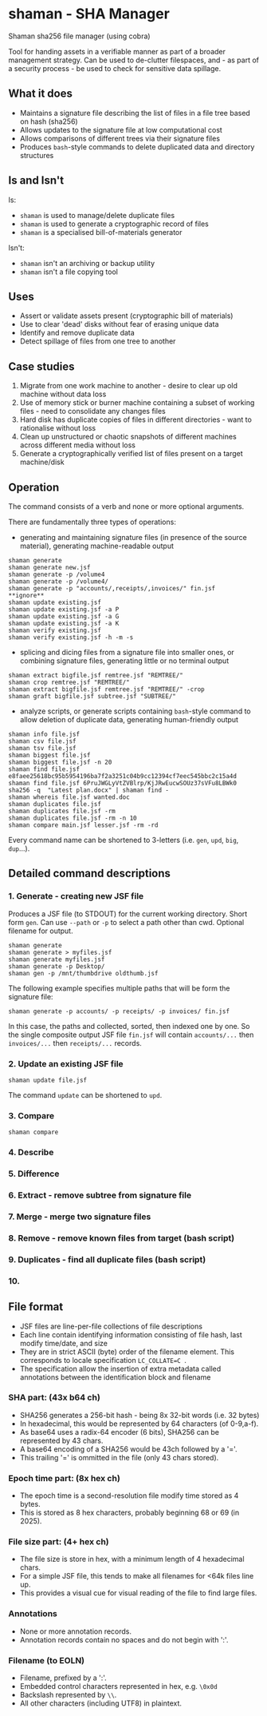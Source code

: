 # shaman - SHA Manager
Shaman sha256 file manager (using cobra)

Tool for handing assets in a verifiable manner as part of a broader management strategy. Can be used to de-clutter filespaces, and - as part of a security process - be used to check for sensitive data spillage.


## What it does
* Maintains a signature file describing the list of files in a file tree based on hash (sha256)
* Allows updates to the signature file at low computational cost
* Allows comparisons of different trees via their signature files
* Produces `bash`-style commands to delete duplicated data and directory structures

## Is and Isn't
Is:
* `shaman` is used to manage/delete duplicate files
* `shaman` is used to generate a cryptographic record of files
* `shaman` is a specialised bill-of-materials generator

Isn't:
* `shaman` isn't an archiving or backup utility
* `shaman` isn't a file copying tool


## Uses
* Assert or validate assets present (cryptographic bill of materials)
* Use to clear 'dead' disks without fear of erasing unique data
* Identify and remove duplicate data
* Detect spillage of files from one tree to another

## Case studies
1. Migrate from one work machine to another - desire to clear up old machine without data loss
2. Use of memory stick or burner machine containing a subset of working files - need to consolidate any changes files
3. Hard disk has duplicate copies of files in different directories - want to rationalise without loss
4. Clean up unstructured or chaotic snapshots of different machines across different media without loss
5. Generate a cryptographically verified list of files present on a target machine/disk

## Operation
The command consists of a verb and none or more optional arguments.

There are fundamentally three types of operations:
* generating and maintaining signature files (in presence of the source material), generating machine-readable output
``` 
shaman generate
shaman generate new.jsf
shaman generate -p /volume4
shaman generate -p /volume4/
shaman generate -p "accounts/,receipts/,invoices/" fin.jsf     **ignore**
shaman update existing.jsf
shaman update existing.jsf -a P
shaman update existing.jsf -a G
shaman update existing.jsf -a K
shaman verify existing.jsf
shaman verify existing.jsf -h -m -s
```

* splicing and dicing files from a signature file into smaller ones, or combining signature files, generating little or no terminal output
```
shaman extract bigfile.jsf remtree.jsf "REMTREE/"
shaman crop remtree.jsf "REMTREE/"
shaman extract bigfile.jsf remtree.jsf "REMTREE/" -crop
shaman graft bigfile.jsf subtree.jsf "SUBTREE/"
```

* analyze scripts, or generate scripts containing `bash`-style command to allow deletion of duplicate data, generating human-friendly output
```
shaman info file.jsf
shaman csv file.jsf
shaman tsv file.jsf
shaman biggest file.jsf
shaman biggest file.jsf -n 20
shaman find file.jsf e8faee25618bc95b5954196ba7f2a3251c04b9cc12394cf7eec545bbc2c15a4d
shaman find file.jsf 6PruJWGLyVtZVBlrp/KjJRwEucwSOUz37sVFu8LBWk0
sha256 -q  "Latest plan.docx" | shaman find - 
shaman whereis file.jsf wanted.doc
shaman duplicates file.jsf
shaman duplicates file.jsf -rm
shaman duplicates file.jsf -rm -n 10
shaman compare main.jsf lesser.jsf -rm -rd
```

Every command name can be shortened to 3-letters (i.e. `gen`, `upd`, `big`, `dup`...).

## Detailed command descriptions

### 1. Generate - creating new JSF file
Produces a JSF file (to STDOUT) for the current working directory.  Short form `gen`. Can use `--path` or `-p` to select a path other than cwd.  Optional filename for output.
```
shaman generate
shaman generate > myfiles.jsf
shaman generate myfiles.jsf
shaman generate -p Desktop/
shaman gen -p /mnt/thumbdrive oldthumb.jsf
```

The following example specifies multiple paths that will be form the signature file:
```
shaman generate -p accounts/ -p receipts/ -p invoices/ fin.jsf
```
In this case, the paths and collected, sorted, then indexed one by one.  So the single composite output JSF file `fin.jsf` will contain `accounts/...` then `invoices/...` then `receipts/...` records.


### 2. Update an existing JSF file

```
shaman update file.jsf
```
The command `update` can be shortened to `upd`.

### 3. Compare
```
shaman compare
```

### 4. Describe

### 5. Difference

### 6. Extract - remove subtree from signature file

### 7. Merge - merge two signature files

### 8. Remove - remove known files from target (bash script)

### 9. Duplicates - find all duplicate files (bash script)

### 10. 

## File format
* JSF files are line-per-file collections of file descriptions
* Each line contain identifying information consisting of file hash, last modify time/date, and size
* They are in strict ASCII (byte) order of the filename element.  This corresponds to locale specification `LC_COLLATE=C `.
* The specification allow the insertion of extra metadata called annotations between the identification block and filename

### SHA part:  (43x b64 ch)

* SHA256 generates a 256-bit hash - being 8x 32-bit words (i.e. 32 bytes)
* In hexadecimal, this would be represented by 64 characters (of 0-9,a-f).
* As base64 uses a radix-64 encoder (6 bits), SHA256 can be represented by 43 chars.
* A base64 encoding of a SHA256 would be 43ch followed by a '='.
* This trailing '=' is ommitted in the file (only 43 chars stored).

### Epoch time part: (8x hex ch)

* The epoch time is a second-resolution file modify time stored as 4 bytes.
* This is stored as 8 hex characters, probably beginning 68 or 69 (in 2025).

### File size part: (4+ hex ch)

* The file size is store in hex, with a minimum length of 4 hexadecimal chars.
* For a simple JSF file, this tends to make all filenames for <64k files line up.
* This provides a visual cue for visual reading of the file to find large files. 

### Annotations

* None or more annotation records.
* Annotation records contain no spaces and do not begin with ':'.

### Filename (to EOLN)
* Filename, prefixed by a ':'.
* Embedded control characters represented in hex, e.g. `\0x0d`
* Backslash represented by `\\`.
* All other characters (including UTF8) in plaintext.
